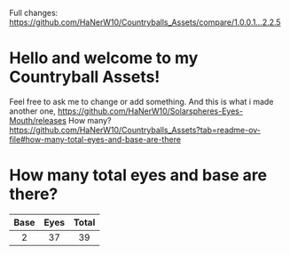 Full changes: https://github.com/HaNerW10/Countryballs_Assets/compare/1.0.0.1...2.2.5
# Hello and welcome to my Countryball Assets!
Feel free to ask me to change or add something.
And this is what i made another one, https://github.com/HaNerW10/Solarspheres-Eyes-Mouth/releases
How many? https://github.com/HaNerW10/Countryballs_Assets?tab=readme-ov-file#how-many-total-eyes-and-base-are-there
# How many total eyes and base are there?
|Base|Eyes|Total
|:---:|:---:|:---:|
| 2 | 37 | 39 |
